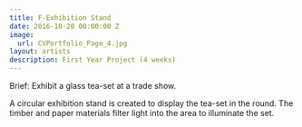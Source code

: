 ```yaml
---
title: F-Exhibition Stand
date: 2016-10-20 00:00:00 Z
image:
  url: CVPortfolio_Page_4.jpg
layout: artists
description: First Year Project (4 weeks)
---
```

Brief: Exhibit a glass tea-set at a trade show.

A circular exhibition stand is created to display the tea-set in the round.
The timber and paper materials filter light into the area to illuminate the set.
